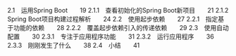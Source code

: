 2.1　运用Spring Boot　　19
2.1.1　查看初始化的Spring Boot新项目　　21
2.1.2　Spring Boot项目构建过程解析　　24
2.2　使用起步依赖　　27
2.2.1　指定基于功能的依赖　　28
2.2.2　覆盖起步依赖引入的传递依赖　　29
2.3　使用自动配置　　30
2.3.1　专注于应用程序功能　　31
2.3.2　运行应用程序　　36
2.3.3　刚刚发生了什么　　38
2.4　小结　　41
